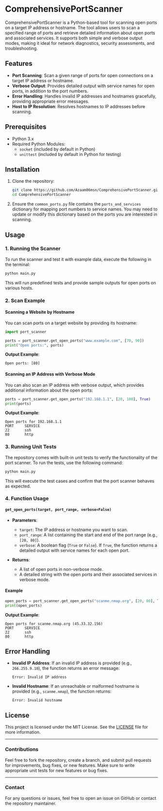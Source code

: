 # ComprehensivePortScanner

ComprehensivePortScanner is a Python-based tool for scanning open ports on a target IP address or hostname. The tool allows users to scan a specified range of ports and retrieve detailed information about open ports and associated services. It supports both simple and verbose output modes, making it ideal for network diagnostics, security assessments, and troubleshooting.

## Features

- **Port Scanning**: Scan a given range of ports for open connections on a target IP address or hostname.
- **Verbose Output**: Provides detailed output with service names for open ports, in addition to the port numbers.
- **Error Handling**: Handles invalid IP addresses and hostnames gracefully, providing appropriate error messages.
- **Host to IP Resolution**: Resolves hostnames to IP addresses before scanning.

## Prerequisites

- Python 3.x
- Required Python Modules:
  - `socket` (included by default in Python)
  - `unittest` (included by default in Python for testing)

## Installation

1. Clone the repository:
   ```bash
   git clone https://github.com/Azaam86msn/ComprehensivePortScanner.git
   cd ComprehensivePortScanner
   ```

2. Ensure the `common_ports.py` file contains the `ports_and_services` dictionary for mapping port numbers to service names. You may need to update or modify this dictionary based on the ports you are interested in scanning.

## Usage

### 1. Running the Scanner

To run the scanner and test it with example data, execute the following in the terminal:

```bash
python main.py
```

This will run predefined tests and provide sample outputs for open ports on various hosts.

### 2. Scan Example

#### Scanning a Website by Hostname
You can scan ports on a target website by providing its hostname:
```python
import port_scanner

ports = port_scanner.get_open_ports("www.example.com", [70, 90])
print("Open ports:", ports)
```
**Output Example**:
```
Open ports: [80]
```

#### Scanning an IP Address with Verbose Mode
You can also scan an IP address with verbose output, which provides additional information about the open ports:
```python
ports = port_scanner.get_open_ports("192.168.1.1", [20, 100], True)
print(ports)
```
**Output Example**:
```
Open ports for 192.168.1.1
PORT     SERVICE
22       ssh
80       http
```

### 3. Running Unit Tests

The repository comes with built-in unit tests to verify the functionality of the port scanner. To run the tests, use the following command:
```bash
python main.py
```
This will execute the test cases and confirm that the port scanner behaves as expected.

### 4. Function Usage

#### `get_open_ports(target, port_range, verbose=False)`

- **Parameters**:
  - `target`: The IP address or hostname you want to scan.
  - `port_range`: A list containing the start and end of the port range (e.g., `[20, 80]`).
  - `verbose`: A boolean flag (`True` or `False`). If `True`, the function returns a detailed output with service names for each open port.

- **Returns**:
  - A list of open ports in non-verbose mode.
  - A detailed string with the open ports and their associated services in verbose mode.

#### Example

```python
open_ports = port_scanner.get_open_ports("scanme.nmap.org", [20, 80], True)
print(open_ports)
```

**Output Example**:
```
Open ports for scanme.nmap.org (45.33.32.156)
PORT     SERVICE
22       ssh
80       http
```

## Error Handling

- **Invalid IP Address**: If an invalid IP address is provided (e.g., `266.255.9.10`), the function returns an error message:
  ```
  Error: Invalid IP address
  ```
  
- **Invalid Hostname**: If an unreachable or malformed hostname is provided (e.g., `scanme.nmap`), the function returns:
  ```
  Error: Invalid hostname
  ```

## License

This project is licensed under the MIT License. See the [LICENSE](LICENSE) file for more information.

---

### Contributions

Feel free to fork the repository, create a branch, and submit pull requests for improvements, bug fixes, or new features. Make sure to write appropriate unit tests for new features or bug fixes.

---

### Contact

For any questions or issues, feel free to open an issue on GitHub or contact the repository maintainer.
```
